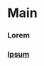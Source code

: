 # Main

### Lorem

<a href="Medicine-Diagram.md" />

### Ipsum

<a href="tutorial-writerside.md" />

